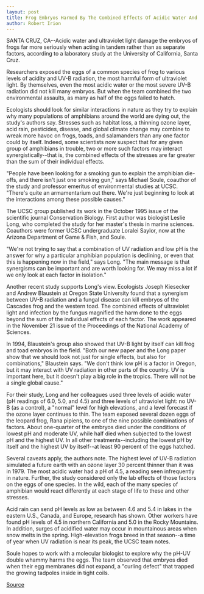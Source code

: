 ```yaml
---
layout: post
title: Frog Embryos Harmed By The Combined Effects Of Acidic Water And UV Light In Lab Tests
author: Robert Irion
---
```


SANTA CRUZ, CA--Acidic water and ultraviolet light damage the  embryos of frogs far more seriously when acting in tandem rather  than as separate factors, according to a laboratory study at the  University of California, Santa Cruz.

Researchers exposed the eggs of a common species of frog to  various levels of acidity and UV-B radiation, the most harmful form  of ultraviolet light. By themselves, even the most acidic water or  the most severe UV-B radiation did not kill many embryos. But when  the team combined the two environmental assaults, as many as half  of the eggs failed to hatch.

Ecologists should look for similar interactions in nature as  they try to explain why many populations of amphibians around the  world are dying out, the study's authors say. Stresses such as  habitat loss, a thinning ozone layer, acid rain, pesticides, disease,  and global climate change may combine to wreak more havoc on  frogs, toads, and salamanders than any one factor could by itself.  Indeed, some scientists now suspect that for any given group of  amphibians in trouble, two or more such factors may interact  synergistically--that is, the combined effects of the stresses are  far greater than the sum of their individual effects.

"People have been looking for a smoking gun to explain the  amphibian die-offs, and there isn't just one smoking gun," says  Michael Soule, coauthor of the study and professor emeritus of  environmental studies at UCSC. "There's quite an armamentarium out  there. We're just beginning to look at the interactions among these  possible causes."

The UCSC group published its work in the October 1995 issue  of the scientific journal Conservation Biology. First author was  biologist Leslie Long, who completed the study for her master's  thesis in marine sciences. Coauthors were former UCSC  undergraduate Loralei Saylor, now at the Arizona Department of  Game & Fish, and Soule.

"We're not trying to say that a combination of UV radiation and  low pH is the answer for why a particular amphibian population is  declining, or even that this is happening now in the field," says Long.  "The main message is that synergisms can be important and are  worth looking for. We may miss a lot if we only look at each factor  in isolation."

Another recent study supports Long's view. Ecologists Joseph  Kiesecker and Andrew Blaustein at Oregon State University found  that a synergism between UV-B radiation and a fungal disease can  kill embryos of the Cascades frog and the western toad. The  combined effects of ultraviolet light and infection by the fungus  magnified the harm done to the eggs beyond the sum of the individual  effects of each factor. The work appeared in the November 21 issue  of the Proceedings of the National Academy of Sciences.

In 1994, Blaustein's group also showed that UV-B light by  itself can kill frog and toad embryos in the field. "Both our new  paper and the Long paper show that we should look not just for  single effects, but also for combinations," Blaustein says. "We don't  think low pH is a factor in Oregon, but it may interact with UV  radiation in other parts of the country. UV is important here, but it  doesn't play a big role in the tropics. There will not be a single  global cause."

For their study, Long and her colleagues used three levels of  acidic water (pH readings of 6.0, 5.0, and 4.5) and three levels of  ultraviolet light: no UV-B (as a control), a "normal" level for high  elevations, and a level forecast if the ozone layer continues to thin.  The team exposed several dozen eggs of the leopard frog, Rana  pipiens, to one of the nine possible combinations of factors. About  one-quarter of the embryos died under the conditions of lowest pH  and moderate UV, while half died when subjected to the lowest pH  and the highest UV. In all other treatments--including the lowest pH  by itself and the highest UV by itself--at least 90 percent of the  eggs hatched.

Several caveats apply, the authors note. The highest level of  UV-B radiation simulated a future earth with an ozone layer 30  percent thinner than it was in 1979. The most acidic water had a pH  of 4.5, a reading seen infrequently in nature. Further, the study  considered only the lab effects of those factors on the eggs of one  species. In the wild, each of the many species of amphibian would  react differently at each stage of life to these and other stresses.

Acid rain can send pH levels as low as between 4.6 and 5.4 in  lakes in the eastern U.S., Canada, and Europe, research has shown.  Other workers have found pH levels of 4.5 in northern California and  5.0 in the Rocky Mountains. In addition, surges of acidified water  may occur in mountainous areas when snow melts in the spring.  High-elevation frogs breed in that season--a time of year when UV  radiation is near its peak, the UCSC team notes.

Soule hopes to work with a molecular biologist to explore why  the pH-UV double whammy harms the eggs. The team observed that  embryos died when their egg membranes did not expand, a "curling  defect" that trapped the growing tadpoles inside in tight coils.

[Source](http://www1.ucsc.edu/news_events/press_releases/archive/95-96/01-96/010296-Frog_embryos_harmed.html "Permalink to 010296-Frog_embryos_harmed")
